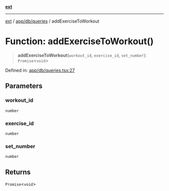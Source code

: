 [**ext**](../../../../README.md)

***

[ext](../../../../README.md) / [app/db/queries](../README.md) / addExerciseToWorkout

# Function: addExerciseToWorkout()

> **addExerciseToWorkout**(`workout_id`, `exercise_id`, `set_number`): `Promise`\<`void`\>

Defined in: [app/db/queries.tsx:27](https://github.com/Dion-Krasniqi/workout-tracker/blob/d35cdad79815d530f1000c93f7ff12a99e28154b/Ext/app/db/queries.tsx#L27)

## Parameters

### workout\_id

`number`

### exercise\_id

`number`

### set\_number

`number`

## Returns

`Promise`\<`void`\>
